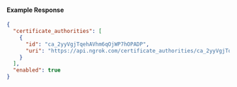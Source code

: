 <!-- Code generated for API Clients. DO NOT EDIT. -->

#### Example Response

```json
{
  "certificate_authorities": [
    {
      "id": "ca_2yyVgjTqehAVhm6qOjWP7hOPADP",
      "uri": "https://api.ngrok.com/certificate_authorities/ca_2yyVgjTqehAVhm6qOjWP7hOPADP"
    }
  ],
  "enabled": true
}
```
